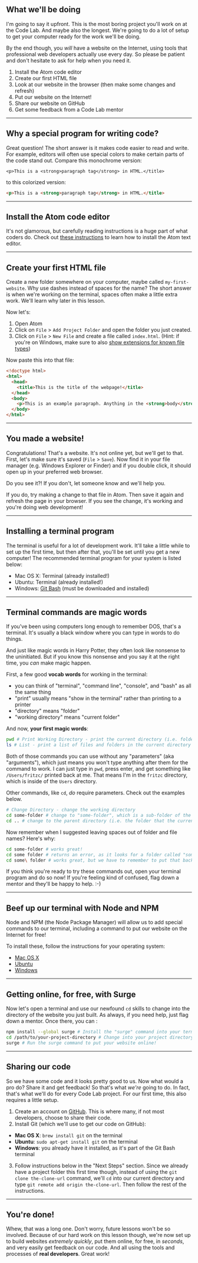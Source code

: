 ## What we'll be doing

I'm going to say it upfront. This is the most boring project you'll work on at the Code Lab. And maybe also the longest. We're going to do a lot of setup to get your computer ready for the work we'll be doing.

By the end though, you _will_ have a website on the Internet, using tools that professional web developers actually use every day. So please be patient and don't hesitate to ask for help when you need it.

1. Install the Atom code editor
2. Create our first HTML file
3. Look at our website in the browser (then make some changes and refresh)
4. Put our website on the Internet!
5. Share our website on GitHub
6. Get some feedback from a Code Lab mentor

---

## Why a special program for writing code?

Great question! The short answer is it makes code easier to read and write. For example, editors will often use special colors to make certain parts of the code stand out. Compare this monochrome version:

```
<p>This is a <strong>paragraph tag</strong> in HTML.</title>
```

to this colorized version:

``` html
<p>This is a <strong>paragraph tag</strong> in HTML.</title>
```

---

## Install the Atom code editor

It's not glamorous, but carefully reading instructions is a huge part of what coders do. Check out [these instructions](https://atom.io/docs/latest/getting-started-installing-atom) to learn how to install the Atom text editor.

---

## Create your first HTML file

Create a new folder somewhere on your computer, maybe called `my-first-website`. Why use dashes instead of spaces for the name? The short answer is when we're working on the terminal, spaces often make a little extra work. We'll learn why later in this lesson.

Now let's:

1. Open Atom
2. Click on `File` > `Add Project Folder` and open the folder you just created.  
4. Click on `File` > `New File` and create a file called `index.html`. (Hint: if you're on Windows, make sure to also [show extensions for known file types](http://windows.microsoft.com/en-us/windows/show-hide-file-name-extensions#show-hide-file-name-extensions=windows-7))

Now paste this into that file:

``` html
<!doctype html>
<html>
  <head>
    <title>This is the title of the webpage!</title>
  </head>
  <body>
    <p>This is an example paragraph. Anything in the <strong>body</strong> tag will appear on the page, just like this <strong>p</strong> tag and its contents.</p>
  </body>
</html>
```

---

## You made a website!

Congratulations! That's a website. It's not online yet, but we'll get to that. First, let's make sure it's saved (`File` > `Save`). Now find it in your file manager (e.g. Windows Explorer or Finder) and if you double click, it should open up in your preferred web browser.

Do you see it?! If you don't, let someone know and we'll help you.

If you do, try making a change to that file in Atom. Then save it again and refresh the page in your browser. If you see the change, it's working and you're doing web development!

---

## Installing a terminal program

The terminal is useful for a lot of development work. It'll take a little while to set up the first time, but then after that, you'll be set until you get a new computer! The recommended terminal program for your system is listed below:

- Mac OS X: Terminal (already installed!)
- Ubuntu: Terminal (already installed!)
- Windows: [Git Bash](https://git-scm.com/download/win) (must be downloaded and installed)

---

## Terminal commands are magic words

If you've been using computers long enough to remember DOS, that's a terminal. It's usually a black window where you can type in words to do things.

And just like magic words in Harry Potter, they often look like nonsense to the uninitiated. But if you know this nonsense and you say it at the right time, you _can_ make magic happen.

First, a few good __vocab words__ for working in the terminal:

- you can think of "terminal", "command line", "console", and "bash" as all the same thing
- "print" usually means "show in the terminal" rather than printing to a printer
- "directory" means "folder"
- "working directory" means "current folder"

And now, __your first magic words__:

``` bash
pwd # Print Working Directory - print the current directory (i.e. folder)
ls # List - print a list of files and folders in the current directory
```

Both of those commands you can use without any "parameters" (aka "arguments"), which just means you won't type anything after them for the command to work. I can just type in `pwd`, press enter, and get something like `/Users/fritzc/` printed back at me. That means I'm in the `fritzc` directory, which is inside of the `Users` directory.

Other commands, like `cd`, _do_ require parameters. Check out the examples below.

``` bash
# Change Directory - change the working directory
cd some-folder # change to "some-folder", which is a sub-folder of the current directory
cd .. # change to the parent directory (i.e. the folder that the current folder is in)
```

Now remember when I suggested leaving spaces out of folder and file names? Here's why:

``` bash
cd some-folder # works great!
cd some folder # returns an error, as it looks for a folder called "some" with "folder" passed as an additional parameter
cd some\ folder # works great, but we have to remember to put that backslash in front of every space
```

If you think you're ready to try these commands out, open your terminal program and do so now! If you're feeling kind of confused, flag down a mentor and they'll be happy to help. :-)

---

## Beef up our terminal with Node and NPM

Node and NPM (the Node Package Manager) will allow us to add special commands to our terminal, including a command to put our website on the Internet for free!

To install these, follow the instructions for your operating system:

- [Mac OS X](http://blog.teamtreehouse.com/install-node-js-npm-mac)
- [Ubuntu](http://blog.teamtreehouse.com/install-node-js-npm-linux)
- [Windows](http://blog.teamtreehouse.com/install-node-js-npm-windows)

---

## Getting online, for free, with Surge

Now let's open a terminal and use our newfound `cd` skills to change into the directory of the website you just built. As always, if you need help, just flag down a mentor. Once there, you can :

``` bash
npm install --global surge # Install the "surge" command into your terminal
cd /path/to/your-project-directory # Change into your project directory
surge # Run the surge command to put your website online!
```

---

## Sharing our code

So we have some code and it looks pretty good to us. Now what would a pro do? Share it and get feedback! So that's what _we're_ going to do. In fact, that's what we'll do for every Code Lab project. For our first time, this also requires a little setup.

1. Create an account on [GitHub](https://github.com/). This is where many, if not most developers, choose to share their code.
2. Install Git (which we'll use to get our code on GitHub):
  - __Mac OS X__: `brew install git` on the terminal
  - __Ubuntu__: `sudo apt-get install git` on the terminal
  - __Windows__: you already have it installed, as it's part of the Git Bash terminal
3. Follow instructions below in the "Next Steps" section. Since we already have a project folder this first time though, instead of using the `git clone the-clone-url` command, we'll `cd` into our current directory and type `git remote add origin the-clone-url`. Then follow the rest of the instructions.

---

## You're done!

Whew, that was a long one. Don't worry, future lessons won't be so involved. Because of our hard work on this lesson though, we're now set up to build websites _extremely quickly_, put them online, for free, in _seconds_, and very easily get feedback on our code. And all using the tools and processes of __real developers__. Great work!
